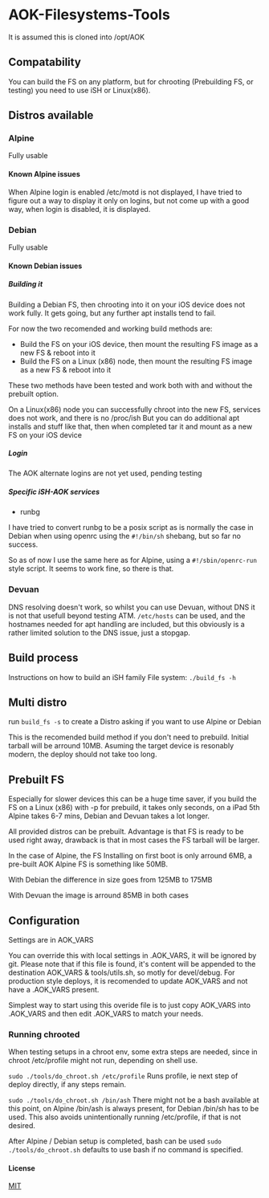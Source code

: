 # AOK-Filesystems-Tools

It is assumed this is cloned into /opt/AOK

## Compatability

You can build the FS on any platform, but for chrooting (Prebuilding FS, or testing) you need to use iSH or Linux(x86).

## Distros available

### Alpine

Fully usable

#### Known Alpine issues

When Alpine login is enabled /etc/motd is not displayed, I have tried to
figure out a way to display it only on logins, but not come up with
a good way, when login is disabled, it is displayed.

### Debian

Fully usable

#### Known Debian issues

##### Building it

Building a Debian FS, then chrooting into it on your iOS device does not work fully.
It gets going, but any further apt installs tend to fail.

For now the two recomended and working build methods are:
- Build the FS on your iOS device, then mount the resulting FS image as a new FS & reboot into it
- Build the FS on a Linux (x86) node, then mount the resulting FS image as a new FS & reboot into it

These two methods have been tested and work both with and without the prebuilt option.

On a Linux(x86) node you can successfully chroot into the new FS, services does not work, and there is no /proc/ish But you can do additional apt installs and stuff like that, then when completed tar it and mount as a new FS on your iOS device

##### Login

The AOK alternate logins are not yet used, pending testing

##### Specific iSH-AOK services

- runbg

I have tried to convert runbg to be a posix script
as is normally the case in Debian when using openrc
using the `#!/bin/sh` shebang, but so far no success.

So as of now I use the same here as for Alpine,
using a `#!/sbin/openrc-run` style script.
It seems to work fine, so there is that.

### Devuan

DNS resolving doesn't work, so whilst you can use Devuan,
without DNS it is not that usefull beyond testing ATM.
`/etc/hosts` can be used, and the hostnames needed for apt handling are
included, but this obviously is a rather limited solution to the DNS
issue, just a stopgap.

## Build process

Instructions on how to build an iSH family File system: `./build_fs -h`

## Multi distro

run `build_fs -s` to create a Distro asking if you want to use Alpine or
Debian

This is the recomended build method if you don't need to prebuild.
Initial tarball will be arround 10MB. Asuming the target device is
resonably modern, the deploy should not take too long.

## Prebuilt FS

Especially for slower devices this can be a huge time saver, if you build
the FS on a Linux (x86) with -p for prebuild, it takes only seconds, on a
iPad 5th Alpine takes 6-7 mins, Debian and Devuan takes a lot longer.

All provided distros can be prebuilt. Advantage is that FS is ready
to be used right away, drawback is that in most cases the FS tarball
 will be larger.

In the case of Alpine, the FS Installing on first boot is only
arround 6MB, a pre-built AOK Alpine FS is something like 50MB.

With Debian the difference in size goes from 125MB to 175MB

With Devuan the image is arround 85MB in both cases

## Configuration

Settings are in AOK_VARS

You can override this with local settings in .AOK_VARS, it will be
ignored by git. Please note that if this file is found,
it's content will be appended to the destination AOK_VARS & tools/utils.sh,
so motly for devel/debug. For production style deploys, it is recomended
to update AOK_VARS and not have a .AOK_VARS present.

Simplest way to start using this overide file is to just copy AOK_VARS
into .AOK_VARS and then edit .AOK_VARS to match your needs.

### Running chrooted

When testing setups in a chroot env, some extra steps are needed,
since in chroot /etc/profile might not run, depending on shell use.

`sudo ./tools/do_chroot.sh /etc/profile`  Runs profile, ie next step of
deploy directly, if any steps remain.

`sudo ./tools/do_chroot.sh /bin/ash`  There might not be a bash available
at this point, on Alpine /bin/ash is always present, for Debian /bin/sh
has to be used. This also avoids unintentionally running /etc/profile,
if that is not desired.

After Alpine / Debian setup is completed, bash can be used
`sudo ./tools/do_chroot.sh` defaults to use bash if no command is specified.

#### License


[MIT](LICENSE)
